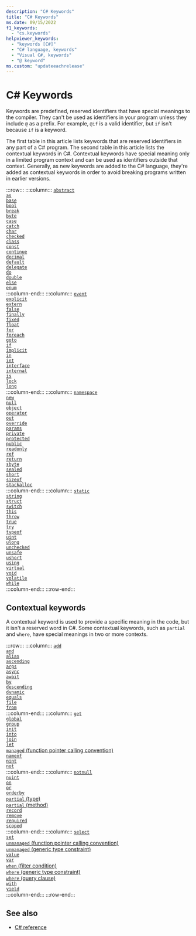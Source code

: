```yaml
---
description: "C# Keywords"
title: "C# Keywords"
ms.date: 09/15/2022
f1_keywords: 
  - "cs.keywords"
helpviewer_keywords:
  - "keywords [C#]"
  - "C# language, keywords"
  - "Visual C#, keywords"
  - "@ keyword"
ms.custom: "updateeachrelease"
---
```

# C# Keywords

Keywords are predefined, reserved identifiers that have special meanings to the compiler. They can't be used as identifiers in your program unless they include `@` as a prefix. For example, `@if` is a valid identifier, but `if` isn't because `if` is a keyword.

The first table in this article lists keywords that are reserved identifiers in any part of a C# program. The second table in this article lists the contextual keywords in C#. Contextual keywords have special meaning only in a limited program context and can be used as identifiers outside that context. Generally, as new keywords are added to the C# language, they're added as contextual keywords in order to avoid breaking programs written in earlier versions.

:::row:::
    :::column:::
        [`abstract`](abstract.md)  
        [`as`](../operators/type-testing-and-cast.md#as-operator)  
        [`base`](base.md)  
        [`bool`](../builtin-types/bool.md)  
        [`break`](../statements/jump-statements.md#the-break-statement)  
        [`byte`](../builtin-types/integral-numeric-types.md)  
        [`case`](../statements/selection-statements.md#the-switch-statement)  
        [`catch`](../statements/exception-handling-statements.md#the-try-catch-statement)  
        [`char`](../builtin-types/char.md)  
        [`checked`](../statements/checked-and-unchecked.md)  
        [`class`](class.md)  
        [`const`](const.md)  
        [`continue`](../statements/jump-statements.md#the-continue-statement)  
        [`decimal`](../builtin-types/floating-point-numeric-types.md)  
        [`default`](default.md)  
        [`delegate`](../builtin-types/reference-types.md)  
        [`do`](../statements/iteration-statements.md#the-do-statement)  
        [`double`](../builtin-types/floating-point-numeric-types.md)  
        [`else`](../statements/selection-statements.md#the-if-statement)  
        [`enum`](../builtin-types/enum.md)  
    :::column-end:::
    :::column:::
        [`event`](event.md)  
        [`explicit`](../operators/user-defined-conversion-operators.md)  
        [`extern`](extern.md)  
        [`false`](../builtin-types/bool.md)  
        [`finally`](../statements/exception-handling-statements.md#the-try-finally-statement)  
        [`fixed`](../statements/fixed.md)  
        [`float`](../builtin-types/floating-point-numeric-types.md)  
        [`for`](../statements/iteration-statements.md#the-for-statement)  
        [`foreach`](../statements/iteration-statements.md#the-foreach-statement)  
        [`goto`](../statements/jump-statements.md#the-goto-statement)  
        [`if`](../statements/selection-statements.md#the-if-statement)  
        [`implicit`](../operators/user-defined-conversion-operators.md)  
        [`in`](in.md)  
        [`int`](../builtin-types/integral-numeric-types.md)  
        [`interface`](interface.md)  
        [`internal`](internal.md)  
        [`is`](../operators/is.md)  
        [`lock`](../statements/lock.md)  
        [`long`](../builtin-types/integral-numeric-types.md)  
    :::column-end:::
    :::column:::
        [`namespace`](namespace.md)  
        [`new`](../operators/new-operator.md)  
        [`null`](null.md)  
        [`object`](../builtin-types/reference-types.md)  
        [`operator`](../operators/operator-overloading.md)  
        [`out`](out.md)  
        [`override`](override.md)  
        [`params`](method-parameters.md#params-modifier)  
        [`private`](private.md)  
        [`protected`](protected.md)  
        [`public`](public.md)  
        [`readonly`](readonly.md)  
        [`ref`](ref.md)  
        [`return`](../statements/jump-statements.md#the-return-statement)  
        [`sbyte`](../builtin-types/integral-numeric-types.md)  
        [`sealed`](sealed.md)  
        [`short`](../builtin-types/integral-numeric-types.md)  
        [`sizeof`](../operators/sizeof.md)  
        [`stackalloc`](../operators/stackalloc.md)  
    :::column-end:::
    :::column:::
        [`static`](static.md)  
        [`string`](../builtin-types/reference-types.md)  
        [`struct`](../builtin-types/struct.md)  
        [`switch`](../operators/switch-expression.md)  
        [`this`](this.md)  
        [`throw`](../statements/exception-handling-statements.md#the-throw-statement)  
        [`true`](../builtin-types/bool.md)  
        [`try`](../statements/exception-handling-statements.md#the-try-statement)  
        [`typeof`](../operators/type-testing-and-cast.md#typeof-operator)  
        [`uint`](../builtin-types/integral-numeric-types.md)  
        [`ulong`](../builtin-types/integral-numeric-types.md)  
        [`unchecked`](../statements/checked-and-unchecked.md)  
        [`unsafe`](unsafe.md)  
        [`ushort`](../builtin-types/integral-numeric-types.md)  
        [`using`](using.md)  
        [`virtual`](virtual.md)  
        [`void`](../builtin-types/void.md)  
        [`volatile`](volatile.md)  
        [`while`](../statements/iteration-statements.md#the-while-statement)  
    :::column-end:::
:::row-end:::

## Contextual keywords

A contextual keyword is used to provide a specific meaning in the code, but it isn't a reserved word in C#. Some contextual keywords, such as `partial` and `where`, have special meanings in two or more contexts.

:::row:::
    :::column:::
        [`add`](add.md)  
        [`and`](../operators/patterns.md#logical-patterns)  
        [`alias`](extern-alias.md)  
        [`ascending`](ascending.md)  
        [`args`](../../fundamentals/program-structure/top-level-statements.md#args)  
        [`async`](async.md)  
        [`await`](../operators/await.md)  
        [`by`](by.md)  
        [`descending`](descending.md)  
        [`dynamic`](../builtin-types/reference-types.md)  
        [`equals`](equals.md)  
        [`file`](file.md)  
        [`from`](from-clause.md)  
    :::column-end:::
    :::column:::
        [`get`](get.md)  
        [`global`](../operators/namespace-alias-qualifier.md)  
        [`group`](group-clause.md)  
        [`init`](init.md)  
        [`into`](into.md)  
        [`join`](join-clause.md)  
        [`let`](let-clause.md)  
        [`managed` (function pointer calling convention)](../unsafe-code.md#function-pointers)  
        [`nameof`](../operators/nameof.md)  
        [`nint`](../builtin-types/integral-numeric-types.md)  
        [`not`](../operators/patterns.md#logical-patterns)  
    :::column-end:::
    :::column:::
        [`notnull`](../../programming-guide/generics/constraints-on-type-parameters.md#notnull-constraint)  
        [`nuint`](../builtin-types/integral-numeric-types.md)  
        [`on`](on.md)  
        [`or`](../operators/patterns.md#logical-patterns)  
        [`orderby`](orderby-clause.md)  
        [`partial` (type)](partial-type.md)  
        [`partial` (method)](partial-method.md)  
        [`record`](../../fundamentals/types/records.md)  
        [`remove`](remove.md)  
        [`required`](required.md)  
        [`scoped`](../statements/declarations.md#scoped-ref)  
    :::column-end:::
    :::column:::
        [`select`](select-clause.md)  
        [`set`](set.md)  
        [`unmanaged` (function pointer calling convention)](../unsafe-code.md#function-pointers)  
        [`unmanaged` (generic type constraint)](../../programming-guide/generics/constraints-on-type-parameters.md#unmanaged-constraint)  
        [`value`](value.md)  
        [`var`](../statements/declarations.md#implicitly-typed-local-variables)  
        [`when` (filter condition)](when.md)  
        [`where` (generic type constraint)](where-generic-type-constraint.md)  
        [`where` (query clause)](where-clause.md)  
        [`with`](../operators/with-expression.md)  
        [`yield`](../statements/yield.md)  
    :::column-end:::
:::row-end:::

## See also

- [C# reference](../index.md)
